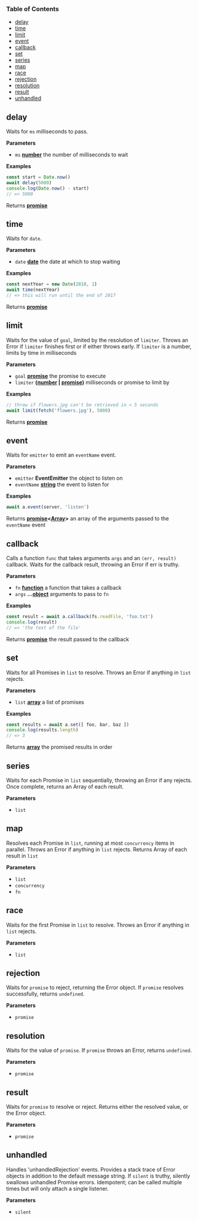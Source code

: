 <!-- Generated by documentation.js. Update this documentation by updating the source code. -->

### Table of Contents

-   [delay](#delay)
-   [time](#time)
-   [limit](#limit)
-   [event](#event)
-   [callback](#callback)
-   [set](#set)
-   [series](#series)
-   [map](#map)
-   [race](#race)
-   [rejection](#rejection)
-   [resolution](#resolution)
-   [result](#result)
-   [unhandled](#unhandled)

## delay

Waits for `ms` milliseconds to pass.

**Parameters**

-   `ms` **[number](https://developer.mozilla.org/en-US/docs/Web/JavaScript/Reference/Global_Objects/Number)** the number of milliseconds to wait

**Examples**

```javascript
const start = Date.now()
await delay(5000)
console.log(Date.now() - start)
// => 5000
```

Returns **[promise](https://developer.mozilla.org/en-US/docs/Web/JavaScript/Reference/Global_Objects/Promise)** 

## time

Waits for `date`.

**Parameters**

-   `date` **[date](https://developer.mozilla.org/en-US/docs/Web/JavaScript/Reference/Global_Objects/Date)** the date at which to stop waiting

**Examples**

```javascript
const nextYear = new Date(2018, 1)
await time(nextYear)
// => this will run until the end of 2017
```

Returns **[promise](https://developer.mozilla.org/en-US/docs/Web/JavaScript/Reference/Global_Objects/Promise)** 

## limit

Waits for the value of `goal`, limited by the resolution of `limiter`.
Throws an Error if `limiter` finishes first or if either throws early.
If `limiter` is a number, limits by time in milliseconds

**Parameters**

-   `goal` **[promise](https://developer.mozilla.org/en-US/docs/Web/JavaScript/Reference/Global_Objects/Promise)** the promise to execute
-   `limiter` **([number](https://developer.mozilla.org/en-US/docs/Web/JavaScript/Reference/Global_Objects/Number) \| [promise](https://developer.mozilla.org/en-US/docs/Web/JavaScript/Reference/Global_Objects/Promise))** milliseconds or promise to limit by

**Examples**

```javascript
// throw if flowers.jpg can't be retrieved in < 5 seconds
await limit(fetch('flowers.jpg'), 5000)
```

Returns **[promise](https://developer.mozilla.org/en-US/docs/Web/JavaScript/Reference/Global_Objects/Promise)** 

## event

Waits for `emitter` to emit an `eventName` event.

**Parameters**

-   `emitter` **EventEmitter** the object to listen on
-   `eventName` **[string](https://developer.mozilla.org/en-US/docs/Web/JavaScript/Reference/Global_Objects/String)** the event to listen for

**Examples**

```javascript
await a.event(server, 'listen')
```

Returns **[promise](https://developer.mozilla.org/en-US/docs/Web/JavaScript/Reference/Global_Objects/Promise)&lt;[Array](https://developer.mozilla.org/en-US/docs/Web/JavaScript/Reference/Global_Objects/Array)>** an array of the arguments passed to the `eventName` event

## callback

Calls a function `func` that takes arguments `args` and an `(err, result)` callback.
Waits for the callback result, throwing an Error if err is truthy.

**Parameters**

-   `fn` **[function](https://developer.mozilla.org/en-US/docs/Web/JavaScript/Reference/Statements/function)** a function that takes a callback
-   `args` **...[object](https://developer.mozilla.org/en-US/docs/Web/JavaScript/Reference/Global_Objects/Object)** arguments to pass to `fn`

**Examples**

```javascript
const result = await a.callback(fs.readFile, 'foo.txt')
console.log(result)
// => 'the text of the file'
```

Returns **[promise](https://developer.mozilla.org/en-US/docs/Web/JavaScript/Reference/Global_Objects/Promise)** the result passed to the callback

## set

Waits for all Promises in `list` to resolve.
Throws an Error if anything in `list` rejects.

**Parameters**

-   `list` **[array](https://developer.mozilla.org/en-US/docs/Web/JavaScript/Reference/Global_Objects/Array)** a list of promises

**Examples**

```javascript
const results = await a.set([ foo, bar, baz ])
console.log(results.length)
// => 3
```

Returns **[array](https://developer.mozilla.org/en-US/docs/Web/JavaScript/Reference/Global_Objects/Array)** the promised results in order

## series

Waits for each Promise in `list` sequentially,
throwing an Error if any rejects.
Once complete, returns an Array of each result.

**Parameters**

-   `list`  

## map

Resolves each Promise in `list`,
running at most `concurrency` items in parallel.
Throws an Error if anything in `list` rejects.
Returns Array of each result in `list`

**Parameters**

-   `list`  
-   `concurrency`  
-   `fn`  

## race

Waits for the first Promise in `list` to resolve.
Throws an Error if anything in `list` rejects.

**Parameters**

-   `list`  

## rejection

Waits for `promise` to reject, returning the Error object.
If `promise` resolves successfully, returns `undefined`.

**Parameters**

-   `promise`  

## resolution

Waits for the value of `promise`.
If `promise` throws an Error, returns `undefined`.

**Parameters**

-   `promise`  

## result

Waits for `promise` to resolve or reject.
Returns either the resolved value, or the Error object.

**Parameters**

-   `promise`  

## unhandled

Handles 'unhandledRejection' events.
Provides a stack trace of Error objects in addition to the default message string.
If `silent` is truthy, silently swallows unhandled Promise errors.
Idempotent; can be called multiple times but will only attach a single listener.

**Parameters**

-   `silent`  
